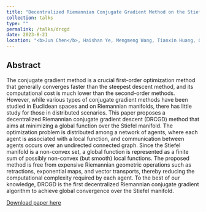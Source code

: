 ```yaml
---
title: "Decentralized Riemannian Conjugate Gradient Method on the Stiefel Manifold"
collection: talks
type: ""
permalink: /talks/drcgd
date: 2023-8-21
location: "<b>Jun Chen</b>, Haishan Ye, Mengmeng Wang, Tianxin Huang, Guang Dai, Ivor W.Tsang and Yong Liu. &quot; Decentralized Riemannian Conjugate Gradient Method on the Stiefel Manifold. &quot; <i>ArXiv</i>. 2023."
---
```

## Abstract

The conjugate gradient method is a crucial first-order optimization method that generally converges faster than the steepest descent method, and its computational cost is much lower than the second-order methods. However, while various types of conjugate gradient methods have been studied in Euclidean spaces and on Riemannian manifolds, there has little study for those in distributed scenarios. This paper proposes a decentralized Riemannian conjugate gradient descent (DRCGD) method that aims at minimizing a global function over the Stiefel manifold. The optimization problem is distributed among a network of agents, where each agent is associated with a local function, and communication between agents occurs over an undirected connected graph. Since the Stiefel manifold is a non-convex set, a global function is represented as a finite sum of possibly non-convex (but smooth) local functions. The proposed method is free from expensive Riemannian geometric operations such as retractions, exponential maps, and vector transports, thereby reducing the computational complexity required by each agent. To the best of our knowledge, DRCGD is the first decentralized Riemannian conjugate gradient algorithm to achieve global convergence over the Stiefel manifold.


[Download paper here](http://junc-hen.github.io/files/drcgd.pdf)